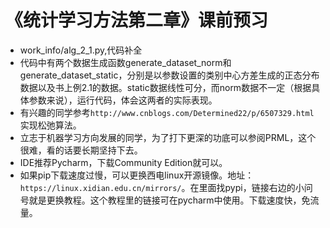 # 《统计学习方法第二章》课前预习

* work_info/alg_2_1.py,代码补全
* 代码中有两个数据生成函数generate_dataset_norm和generate_dataset_static，分别是以参数设置的类别中心方差生成的正态分布数据以及书上例2.1的数据。static数据线性可分，而norm数据不一定（根据具体参数来说），运行代码，体会这两者的实际表现。
* 有兴趣的同学参考`http://www.cnblogs.com/Determined22/p/6507329.html`实现松弛算法。
* 立志于机器学习方向发展的同学，为了打下更深的功底可以参阅PRML，这个很难，看的话要长期坚持下去。
* IDE推荐Pycharm，下载Community Edition就可以。
* 如果pip下载速度过慢，可以更换西电linux开源镜像。地址：`https://linux.xidian.edu.cn/mirrors/`。在里面找pypi，链接右边的小问号就是更换教程。这个教程里的链接可在pycharm中使用。下载速度快，免流量。

